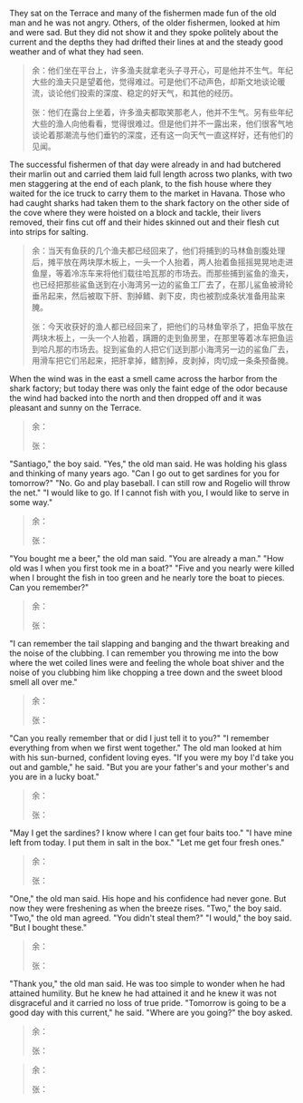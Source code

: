 They sat on the Terrace and many of the fishermen made fun of the old man and he was not angry. Others, of the older fishermen, looked at him and were sad. But they did not show it and they spoke politely about the current and the depths they had drifted their lines at and the steady good weather and of what they had seen.

> 余：他们坐在平台上，许多渔夫就拿老头子寻开心，可是他并不生气。年纪大些的渔夫只是望着他，觉得难过。可是他们不动声色，却斯文地谈论暖流，谈论他们投索的深度、稳定的好天气，和其他的经历。
> 
> 张：他们在露台上坐着，许多渔夫都取笑那老人，他并不生气。另有些年纪大些的渔人向他看看，觉得很难过。但是他们并不一露出来，他们很客气地谈论着那潮流与他们垂钓的深度，还有这一向天气一直这样好，还有他们的见闻。

The successful fishermen of that day were already in and had butchered their marlin out and carried them laid full length across two planks, with two men staggering at the end of each plank, to the fish house where they waited for the ice truck to carry them to the market in Havana. Those who had caught sharks had taken them to the shark factory on the other side of the cove where they were hoisted on a block and tackle, their livers removed, their fins cut off and their hides skinned out and their flesh cut into strips for salting.
> 余：当天有鱼获的几个渔夫都已经回来了，他们将捕到的马林鱼剖腹处理后，摊平放在两块厚木板上，一头一个人抬着，两人抬着鱼摇摇晃晃地走进鱼屋，等着冷冻车来将他们载往哈瓦那的市场去。而那些捕到鲨鱼的渔夫，也已经把那些鲨鱼送到在小海湾另一边的鲨鱼工厂去了，在那儿鲨鱼被滑轮垂吊起来，然后被取下肝、割掉鳍、剥下皮，肉也被割成条状准备用盐来腌。
> 
> 张：今天收获好的渔人都已经回来了，把他们的马林鱼宰杀了，把鱼平放在两块木板上，一头一个人抬着，蹒跚的走到鱼房里，在那里等着冰车把鱼运到哈凡那的市场去。捉到鲨鱼的人把它们送到那小海湾另一边的鲨鱼厂去，用滑车把它们吊起来，把肝拿掉，鳍割掉，皮剥掉，肉切成一条条预备腌。 

When the wind was in the east a smell came across the harbor from the shark factory; but today there was only the faint edge of the odor because the wind had backed into the north and then dropped off and it was pleasant and sunny on the Terrace. 
> 余：
>
> 张：

"Santiago," the boy said. "Yes," the old man said. He was holding his glass and thinking of many years ago. "Can I go out to get sardines for you for tomorrow?" "No. Go and play baseball. I can still row and Rogelio will throw the net." "I would like to go. If I cannot fish with you, I would like to serve in some way."
> 余：
>
> 张：

"You bought me a beer," the old man said. "You are already a man." "How old was I when you first took me in a boat?" "Five and you nearly were killed when I brought the fish in too green and he nearly tore the boat to pieces. Can you remember?" 
> 余：
>
> 张：

"I can remember the tail slapping and banging and the thwart breaking and the noise of the clubbing. I can remember you throwing me into the bow where the wet coiled lines were and feeling the whole boat shiver and the noise of you clubbing him like chopping a tree down and the sweet blood smell all over me."
> 余：
>
> 张：

"Can you really remember that or did I just tell it to you?" "I remember everything from when we first went together." The old man looked at him with his sun-burned, confident loving eyes. "If you were my boy I'd take you out and gamble," he said. "But you are your father's and your mother's and you are in a lucky boat." 
> 余：
>
> 张：

"May I get the sardines? I know where I can get four baits too." "I have mine left from today. I put them in salt in the box." "Let me get four fresh ones."
> 余：
>
> 张：

"One," the old man said. His hope and his confidence had never gone. But now they were freshening as when the breeze rises. "Two," the boy said. "Two," the old man agreed. "You didn't steal them?" "I would," the boy said. "But I bought these." 
> 余：
>
> 张：

"Thank you," the old man said. He was too simple to wonder when he had attained humility. But he knew he had attained it and he knew it was not disgraceful and it carried no loss of true pride. "Tomorrow is going to be a good day with this current," he said. "Where are you going?" the boy asked.
> 余：
>
> 张：

> 余：
>
> 张：
